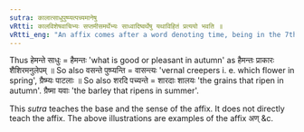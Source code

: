 ```yaml
---
sutra: कालात्साधुपुष्प्यत्पच्यमानेषु
vRtti: कालविशेषवाचिभ्यः सप्तमीसमर्थेभ्यः साध्वादिष्वर्थेषु यथाविहितं प्रत्ययो भवति ॥
vRtti_eng: "An affix comes after a word denoting time, being in the 7th case in construction, in the sense of 'being good,' 'flowering' or 'ripening therein'."
---
```

Thus हेमन्ते साधुः = हैमन्तः 'what is good or pleasant in autumn' as हैमन्तः प्राकारः शैशिरमनुलेपम् ॥ So also वसन्ते पुष्प्यन्ति = वासन्त्यः 'vernal creepers i. e. which flower in spring', ग्रैष्म्यः पाटलाः ॥ So also शरदि पच्यन्ते = शारदाः शालयः 'the grains that ripen in autumn'. ग्रैष्मा यवाः 'the barley that ripens in summer'.

This _sutra_ teaches the base and the sense of the affix. It does not directly teach the affix. The above illustrations are examples of the affix अण् &c.
